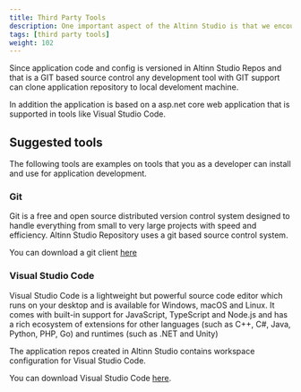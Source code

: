 ```yaml
---
title: Third Party Tools
description: One important aspect of the Altinn Studio is that we encourage to use third party development tools to create and modify applications.
tags: [third party tools]
weight: 102
--- 
```


Since application code and config is versioned in Altinn Studio Repos and that is a GIT based source control any development tool with GIT support can clone application repository to local develoment machine.

In addition the application is based on a asp.net core web application that is supported in tools like Visual Studio Code.

## Suggested tools

The following tools are examples on tools that you as a developer can install and use for application development.

### Git
Git is a free and open source distributed version control system designed to handle everything from small to very large projects with speed and efficiency. 
Altinn Studio Repository uses a git based source control system. 

You can download a git client [here](https://git-scm.com/)

### Visual Studio Code
Visual Studio Code is a lightweight but powerful source code editor which runs on your desktop and is available for Windows, macOS and Linux. 
It comes with built-in support for JavaScript, TypeScript and Node.js and has a rich ecosystem of extensions for other languages (such as C++, C#, Java, Python, PHP, Go) and runtimes (such as .NET and Unity)

The application repos created in Altinn Studio contains workspace configuration for Visual Studio Code.

You can download Visual Studio Code [here](https://code.visualstudio.com/).